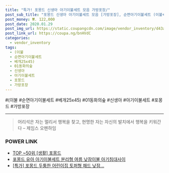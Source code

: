 ```yaml
--- 
title: "특가! 포몽드 신생아 아기이불세트 모음 가방포장/" 
post_sub_title: "포몽드 신생아 아기이불세트 모음 [가방포장], 순면아기이불세트 (이불+패드+베개25x45)/01동화의숲" 
post_money: ₩. 122,000 
post_date: 2020.01.29 
post_img_url: https://static.coupangcdn.com/image/vendor_inventory/d43a/b1fcf7fec05c442915df54bdb1f4badbae66b0e3efb83c8485d357948ce0.jpg 
post_link_url: https://coupa.ng/bnHVdC 
categories: 
  - vendor_inventory 
tags: 
  - (이불 
  - 순면아기이불세트 
  - 베개25x45) 
  - 01동화의숲 
  - 신생아 
  - 아기이불세트 
  - 포몽드 
  - 가방포장 
--- 
```

  #(이불 #순면아기이불세트 #베개25x45) #01동화의숲 #신생아 #아기이불세트 #포몽드 #가방포장 
<hr> 

> 어리석은 자는 멀리서 행복을 찾고, 현명한 자는 자신의 발치에서 행복을 키워간다  – 제임스 오펜하임 


### POWER LINK

* <a href="https://blog.naver.com/fasyy4321/221776132151" target="_blank"> TOP ~50위 [생활] 포몽드</a>
* <a href="https://blog.naver.com/fasyy4321/221789499291" target="_blank">포몽드 유아 아기이불세트 분리형 여름 낮잠이불 아기침대사이</a>
* <a href="https://blog.naver.com/santokki14/221790330147" target="_blank">[특가] 포몽드 두툼한 어린이집 토퍼형 패드 낮잠...</a>

